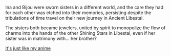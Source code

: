 <!-- title: Long Lost Sisters -->

Ina and Bijou were sworn sisters in a different world, and the care they had for each other was etched into their memories, persisting despite the tribulations of time travel on their new journey in Ancient Libestal.

The sisters both became jewelers, united by spirit to monopolize the flow of charms into the hands of the other Shining Stars in Libestal, even if her sister was in matrimony with... her brother?

[It's just like my anime](#embed:https://www.youtube.com/live/pEAXwijhfFY?si=DwzaRTHN81VxoI_I&t=9050)